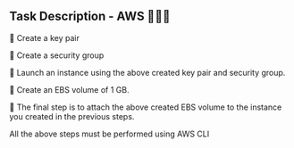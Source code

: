 ## Task Description - AWS 👨🏻‍💻

🔅 Create a key pair 

🔅 Create a security group 

🔅 Launch an instance using the above created key pair and security group.

🔅 Create an EBS volume of 1 GB.

🔅 The final step is to attach the above created EBS volume to the instance you created in the previous steps.

All the above steps must be performed using AWS CLI

